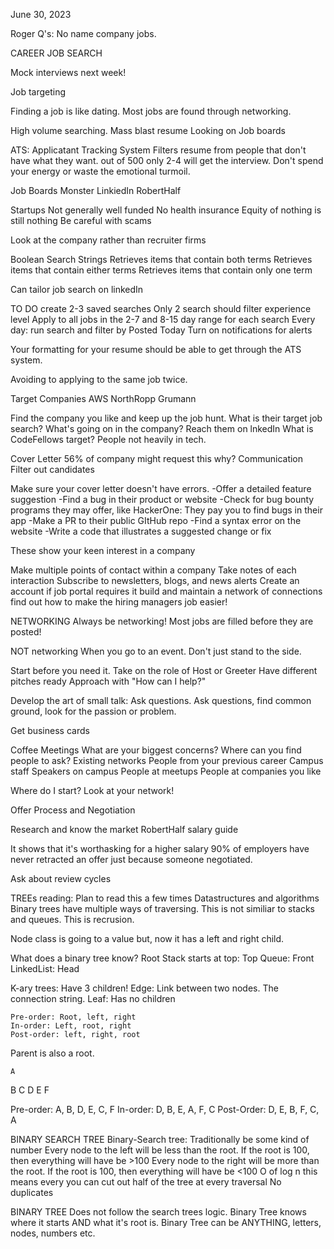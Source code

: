 June 30, 2023

Roger Q's: No name company jobs.


CAREER JOB SEARCH

Mock interviews next week!

Job targeting

Finding a job is like dating.
Most jobs are found through networking.

High volume searching.
  Mass blast resume
  Looking on Job boards

  ATS: Applicatant Tracking System
Filters resume from people that don't have what they want.
out of 500 only 2-4 will get the interview. Don't spend your energy or waste the emotional turmoil.

  Job Boards
Monster
LinkiedIn
RobertHalf

  Startups
Not generally well funded
No health insurance
Equity of nothing is still nothing
Be careful with scams

Look at the company rather than recruiter firms

Boolean Search Strings
  Retrieves items that contain both terms
  Retrieves items that contain either terms
  Retrieves items that contain only one term

Can tailor job search on linkedIn

TO DO
create 2-3 saved searches
Only 2 search should filter experience level
Apply to all jobs in the 2-7 and 8-15 day range for each search
Every day: run search and filter by Posted Today
  Turn on notifications for alerts

Your formatting for your resume should be able to get through the ATS system.

Avoiding to applying to the same job twice.

Target Companies
  AWS
  NorthRopp Grumann

Find the company you like and keep up the job hunt. What is their target job search? What's going on in the company? Reach them on lnkedIn
What is CodeFellows target? People not heavily in tech.

Cover Letter
56% of company might request this why? 
Communication
Filter out candidates

Make sure your cover letter doesn't have errors.
-Offer a detailed feature suggestion
-Find a bug in their product or website
-Check for bug bounty programs they may offer, like HackerOne: They pay you to find bugs in their app
-Make a PR to their public GItHub repo
-Find a syntax error on the website
-Write a code that illustrates a suggested change or fix

These show your keen interest in a company


Make multiple points of contact within a company
  Take notes of each interaction
Subscribe to newsletters, blogs, and news alerts
Create an account if job portal requires it
build and maintain a network of connections
find out how to make the hiring managers job easier!



  NETWORKING
Always be networking!
Most jobs are filled before they are posted!

NOT networking
When you go to an event. Don't just stand to the side.

Start before you need it.
Take on the role of Host or Greeter
Have different pitches ready
Approach with "How can I help?"

Develop the art of small talk: Ask questions.
Ask questions, find common ground, look for the passion or problem.

Get business cards

  Coffee Meetings
What are your biggest concerns?
Where can you find people to ask?
  Existing networks
  People from your previous career
  Campus staff
  Speakers on campus
  People at meetups
  People at companies you like


Where do I start?
Look at your network!



  Offer Process and Negotiation

  Research and know the market
RobertHalf salary guide

It shows that it's worthasking for a higher salary
90% of employers have never retracted an offer just because someone negotiated.

Ask about review cycles








  TREEs reading: Plan to read this a few times
Datastructures and algorithms
  Binary trees have multiple ways of traversing. This is not similiar to stacks and queues. This is recrusion.

Node class is going to a value but, now it has a left and right child.

What does a binary tree know? Root
Stack starts at top: Top
Queue: Front
LinkedList: Head

K-ary trees: Have 3 children!
Edge: Link between two nodes. The connection string. 
Leaf: Has no children

    Pre-order: Root, left, right
    In-order: Left, root, right
    Post-order: left, right, root

Parent is also a root.

    A
  B     C
D  E   F

Pre-order: A, B, D, E, C, F
In-order: D, B, E, A, F, C
Post-Order: D, E, B, F, C, A

BINARY SEARCH TREE
Binary-Search tree: Traditionally be some kind of number
Every node to the left will be less than the root. 
If the root is 100, then everything will have be >100
Every node to the right will be more than the root.
If the root is 100, then everything will have be <100
  O of log n 
  this means every you can cut out half of the tree at every traversal
No duplicates



BINARY TREE
Does not follow the search trees logic.
Binary Tree knows where it starts AND what it's root is.
Binary Tree can be ANYTHING, letters, nodes, numbers etc.


